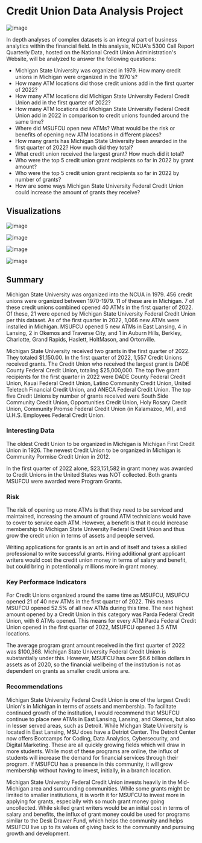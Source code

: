 # Credit Union Data Analysis Project

![image](https://user-images.githubusercontent.com/67409852/174540630-4aa05548-6a19-40ec-bea1-890c2c8e1583.png)

In depth analyses of complex datasets is an integral part of business analytics within the financial field. In this analysis, NCUA's 5300 Call Report Quarterly Data, hosted on the National Credit Union Administration's Website, will be analyzed to answer the following questions:

* Michigan State University was organized in 1979. How many credit unions in Michigan were organized in the 1970's?
* How many ATM locations did those credit unions add in the first quarter of 2022?
* How many ATM locations did Michigan State University Federal Credit Union add in the first quarter of 2022?
* How many ATM locations did Michigan State University Federal Credit Union add in 2022 in comparison to credit unions founded around the same time?
* Where did MSUFCU open new ATMs? What would be the risk or benefits of opening new ATM locations in different places?
* How many grants has Michigan State University been awarded in the first quarter of 2022? How much did they total?
* What credit union received the largest grant? How much did it total?
* Who were the top 5 credit union grant recipients so far in 2022 by grant amount?
* Who were the top 5 credit union grant recipients so far in 2022 by number of grants?
* How are some ways Michigan State University Federal Credit Union could increase the amount of grants they receive?

## Visualizations

![image](https://user-images.githubusercontent.com/67409852/174893527-a83d6e50-92a4-4d7c-8f7d-032355e7cdfc.png)

![image](https://user-images.githubusercontent.com/67409852/174896988-492962a9-b24e-4810-a557-c2912e970759.png)

![image](https://user-images.githubusercontent.com/67409852/174906109-55de8fe3-a12a-4e1c-8c2c-0aeaacbd075f.png)

![image](https://user-images.githubusercontent.com/67409852/174912900-dba9d685-e5bf-4204-b6a9-1f1fe5548c27.png)

## Summary
Michigan State University was organized into the NCUA in 1979. 456 credit unions were organized between 1970-1979. 11 of these are in Michigan. 7 of these credit unions combined opened 40 ATMs in the first quarter of 2022. Of these, 21 were opened by Michigan State University Federal Credit Union per this dataset. As of the first quarter in 2022, 1,066 new ATMs were installed in Michigan. MSUFCU opened 5 new ATMs in East Lansing, 4 in Lansing, 2 in Okemos and Traverse City, and 1 in Auburn Hills, Berkley, Charlotte, Grand Rapids, Haslett, HoltMason, and Ortonville.

Michigan State University received two grants in the first quarter of 2022. They totaled $1,150.00. In the first quarter of 2022, 1,557 Credit Unions received grants. The Credit Union who received the largest grant is DADE County Federal Credit Union, totaling $25,000,000. The top five grant recipients for the first quarter in 2022 were DADE County Federal Credit Union, Kauai Federal Credit Union, Latino Community Credit Union, United Teletech Financial Credit Union, and ANECA Federal Credit Union. The top five Credit Unions by number of grants received were South Side Community Credit Union, Opportunities Credit Union, Holy Rosary Credit Union, Community Promse Federal Credit Union (in Kalamazoo, MI), and U.H.S. Employees Federal Credit Union.

### Interesting Data
The oldest Credit Union to be organized in Michigan is Michigan First Credit Union in 1926. The newest Credit Union to be organized in Michigan is Community Pormise Credit Union in 2012.

In the first quarter of 2022 alone, $23,151,582 in grant money was awarded to Credit Unions in the United States was NOT collected. Both grants MSUFCU were awarded were Program Grants.

### Risk
The risk of opening up more ATMs is that they need to be serviced and maintained, increasing the amount of ground ATM technicians would have to cover to service each ATM. However, a benefit is that it could increase membership to Michigan State University Federal Credit Union and thus grow the credit union in terms of assets and people served.

Writing applications for grants is an art in and of itself and takes a skilled professional to write successful grants. Hiring additional grant applicant writers would cost the credit union money in terms of salary and benefit, but could bring in potentionally millions more in grant money.

### Key Performace Indicators
For Credit Unions organized around the same time as MSUFCU, MSUFCU opened 21 of 40 new ATMs in the first quarter of 2022. This means MSUFCU opened 52.5% of all new ATMs during this time. The next highest amount opened by a Credit Union in this category was Parda Federal Credit Union, with 6 ATMs opened. This means for every ATM Parda Federal Credit Union opened in the first quarter of 2022, MSUFCU opened 3.5 ATM locations.

The average program grant amount received in the first quarter of 2022 was $100,368. Michigan State University Federal Credit Union is substantially under this. However, MSUFCU has over $6.6 billion dollars in assets as of 2020, so the financial wellbeing of the institution is not as dependent on grants as smaller credit unions are. 

### Recommendations
Michigan State University Federal Credit Union is one of the largest Credit Union's in Michigan in terms of assets and membership. To facilitate continued growth of the institution, I would recommend that MSUFCU continue to place new ATMs in East Lansing, Lansing, and Okemos, but also in lesser served areas, such as Detroit. While Michgan State University is located in East Lansing, MSU does have a Detriot Center. The Detroit Center now offers Bootcamps for Coding, Data Analytics, Cybersecurity, and Digital Marketing. These are all quickly growing fields which will draw in more students. While most of these programs are online, the influx of students will increase the demand for financial services through their program. If MSUFCU has a presence in this community, it will grow membership without having to invest, initially, in a branch location. 

Michigan State University Federal Credit Union invests heavily in the Mid-Michigan area and surrounding communities. While some grants might be limited to smaller institutions, it is worth it for MSUFCU to invest more in applying for grants, especially with so much grant money going uncollected. While skilled grant writers would be an initial cost in terms of salary and benefits, the influx of grant money could be used for programs similar to the Desk Drawer Fund, which helps the community and helps MSUFCU live up to its values of giving back to the community and pursuing growth and development. 
